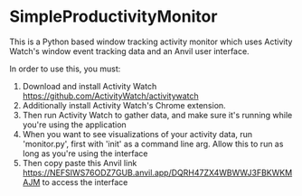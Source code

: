 # SimpleProductivityMonitor

This is a Python based window tracking activity monitor which uses Activity Watch's window event tracking data and an Anvil user interface.

In order to use this, you must:

1. Download and install Activity Watch https://github.com/ActivityWatch/activitywatch
2. Additionally install Activity Watch's Chrome extension.
3. Then run Activity Watch to gather data, and make sure it's running while you're using the application
4. When you want to see visualizations of your activity data, run 'monitor.py', first with 'init' as a command line arg. Allow this to run as long as you're using the interface
5. Then copy paste this Anvil link https://NEFSIWS76ODZ7GUB.anvil.app/DQRH47ZX4WBWWJ3FBKWKMAJM to access the interface
